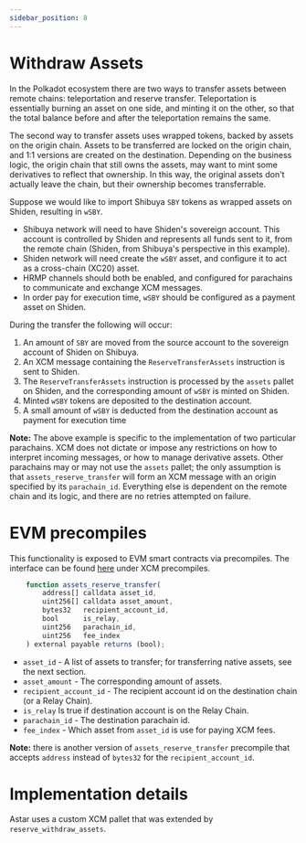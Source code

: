 ```yaml
---
sidebar_position: 8
---
```


# Withdraw Assets

In the Polkadot ecosystem there are two ways to transfer assets between remote chains: teleportation and reserve transfer. Teleportation is essentially burning an asset on one side, and minting it on the other, so that the total balance before and after the teleportation remains the same.

The second way to transfer assets uses wrapped tokens, backed by assets on the origin chain. Assets to be transferred are locked on the origin chain, and 1:1 versions are created on the destination. Depending on the business logic, the origin chain that still owns the assets, may want to mint some derivatives to reflect that ownership. In this way, the original assets don't actually leave the chain, but their ownership becomes transferrable.

Suppose we would like to import Shibuya `SBY` tokens as wrapped assets on Shiden, resulting in `wSBY`.

- Shibuya network will need to have Shiden's sovereign account. This account is controlled by Shiden and represents all funds sent to it, from the remote chain (Shiden, from Shibuya's perspective in this example).
- Shiden network will need create the `wSBY` asset, and configure it to act as a cross-chain (XC20) asset.
- HRMP channels should both be enabled, and configured for parachains to communicate and exchange XCM messages.
- In order pay for execution time, `wSBY` should be configured as a payment asset on Shiden.

During the transfer the following will occur:
1. An amount of `SBY` are moved from the source account to the sovereign account of Shiden on Shibuya.
2. An XCM message containing the `ReserveTransferAssets` instruction is sent to Shiden.
3. The `ReserveTransferAssets` instruction is processed by the `assets` pallet on Shiden, and the corresponding amount of `wSBY` is minted on Shiden.
4. Minted `wSBY` tokens are deposited to the destination account.
5. A small amount of `wSBY` is deducted from the destination account as payment for execution time

**Note:** The above example is specific to the implementation of two particular parachains. XCM does not dictate or impose any restrictions on how to interpret incoming messages, or how to manage derivative assets. Other parachains may or may not use the `assets` pallet; the only assumption is that `assets_reserve_transfer` will form an XCM message with an origin specified by its `parachain_id`. Everything else is dependent on the remote chain and its logic, and there are no retries attempted on failure.

# EVM precompiles

This functionality is exposed to EVM smart contracts via precompiles. The interface can be found [here](https://github.com/AstarNetwork/Astar) under XCM precompiles.

```js
    function assets_reserve_transfer(
        address[] calldata asset_id,
        uint256[] calldata asset_amount,
        bytes32   recipient_account_id,
        bool      is_relay,
        uint256   parachain_id,
        uint256   fee_index
    ) external payable returns (bool);
```

- `asset_id` - A list of assets to transfer; for transferring native assets, see the next section.
- `asset_amount` - The corresponding amount of assets.
- `recipient_account_id` - The recipient account id on the destination chain (or a Relay Chain).
- `is_relay` Is true if destination account is on the Relay Chain.
- `parachain_id` - The destination parachain id.
- `fee_index` - Which asset from `asset_id` is use for paying XCM fees.

**Note:** there is another version of `assets_reserve_transfer` precompile that accepts `address` instead of `bytes32` for the `recipient_account_id`.


# Implementation details

Astar uses a custom XCM pallet that was extended by `reserve_withdraw_assets`.
